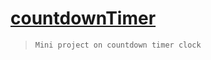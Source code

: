 # [countdownTimer](https://yeshwanth-kondra-au45.github.io/countdownTimer/)
>`Mini project on countdown timer clock`
